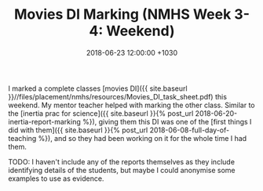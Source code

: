 ﻿---
layout: post
title:  "Movies DI Marking (NMHS Week 3-4: Weekend)"
date:   2018-06-23  12:00:00 +1030
categories: MTeach nmhsPlacement
tags: [2-3, 5-1, 5-2, 5-3, 5-5]
---

I marked a complete classes [movies DI]({{ site.baseurl }}//files/placement/nmhs/resources/Movies_DI_task_sheet.pdf) this weekend. My mentor teacher helped with marking the other class. Similar to the [inertia prac for science]({{ site.baseurl }}{% post_url 2018-06-20-inertia-report-marking %}), giving them this DI was one of the [first things I did with them]({{ site.baseurl }}{% post_url 2018-06-08-full-day-of-teaching %}), and so they had been working on it for the whole time I had them.

TODO: I haven't include any of the reports themselves as they include identifying details of the students, but maybe I could anonymise some examples to use as evidence.






